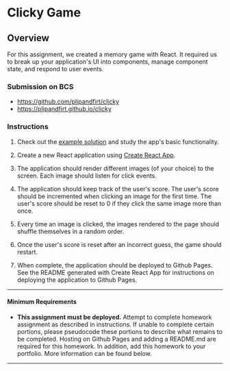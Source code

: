 # Clicky Game

## Overview

For this assignment, we created a memory game with React. It required us to break up your application's UI into components, manage component state, and respond to user events.

### Submission on BCS

* https://github.com/plipandfirt/clicky
* https://plipandfirt.github.io/clicky


### Instructions

1. Check out the [example solution](https://clicky-game.netlify.com/) and study the app's basic functionality.

2. Create a new React application using [Create React App](https://github.com/facebookincubator/create-react-app).

3. The application should render different images (of your choice) to the screen. Each image should listen for click events.

4. The application should keep track of the user's score. The user's score should be incremented when clicking an image for the first time. The user's score should be reset to 0 if they click the same image more than once.

5. Every time an image is clicked, the images rendered to the page should shuffle themselves in a random order.

6. Once the user's score is reset after an incorrect guess, the game should restart.

7. When complete, the application should be deployed to Github Pages. See the README generated with Create React App for instructions on deploying the application to Github Pages.

- - -

#### Minimum Requirements

* **This assignment must be deployed.** Attempt to complete homework assignment as described in instructions. If unable to complete certain portions, please pseudocode these portions to describe what remains to be completed. Hosting on Github Pages and adding a README.md are required for this homework. In addition, add this homework to your portfolio. More information can be found below.

- - -

